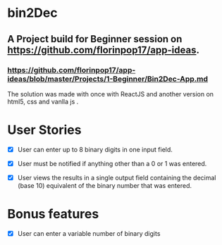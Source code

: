 # bin2Dec

## A Project build for Beginner session on https://github.com/florinpop17/app-ideas.

### https://github.com/florinpop17/app-ideas/blob/master/Projects/1-Beginner/Bin2Dec-App.md

The solution was made with once with ReactJS and another version on html5, css and vanlla js .

# User Stories

  - [X] User can enter up to 8 binary digits in one input field.
   
  - [X] User must be notified if anything other than a 0 or 1 was entered.
   
  - [X] User views the results in a single output field containing the decimal (base 10) equivalent of the binary number that was entered.

# Bonus features

  - [X] User can enter a variable number of binary digits
